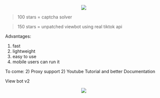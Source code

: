 <p align="center"> 
<img src="https://global.tiktokworld21.com/images/TT_Logo.png"></img>
</p>

> 100 stars = captcha solver

> 150 stars = unpatched viewbot using real tiktok api

Advantages:
1)  fast
2)  lightweight
3)  easy to use
4)  mobile users can run it

To come:
2) Proxy support
2) Youtube Tutorial and better Documentation

View bot v2
<p align="center"> 
<img src="https://cdn.discordapp.com/attachments/956638415837876284/994287361703825478/unknown.png?size=4096"></img>
</p>
